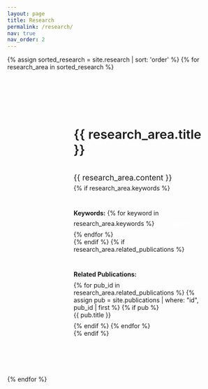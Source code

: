 ```yaml
---
layout: page
title: Research
permalink: /research/
nav: true
nav_order: 2
---
```


<div class="research-areas">
  {% assign sorted_research = site.research | sort: 'order' %}
  {% for research_area in sorted_research %}
    <div class="research-area-card">
      <div class="research-icon">
        <i class="fas fa-microscope" aria-hidden="true"></i>
      </div>
      <div class="research-content">
        <h3>{{ research_area.title }}</h3>
        <div class="research-text">
          {{ research_area.content }}
        </div>
        {% if research_area.keywords %}
          <div class="research-keywords">
            <strong>Keywords:</strong> 
            {% for keyword in research_area.keywords %}
              <span class="keyword-tag">{{ keyword }}</span>
            {% endfor %}
          </div>
        {% endif %}
        {% if research_area.related_publications %}
          <div class="related-publications">
            <strong>Related Publications:</strong>
            <ul>
              {% for pub_id in research_area.related_publications %}
                {% assign pub = site.publications | where: "id", pub_id | first %}
                {% if pub %}
                  <li><a href="{{ pub.url | default: pub.pdf | default: '#' }}">{{ pub.title }}</a></li>
                {% endif %}
              {% endfor %}
            </ul>
          </div>
        {% endif %}
      </div>
    </div>
  {% endfor %}
</div>

<style>
/* Clean and modern research page styling */
.research-areas {
  max-width: 1200px;
  margin: 0 auto;
  display: flex;
  flex-direction: column;
  gap: 3rem;
}

.research-area-card {
  display: flex;
  gap: 2rem;
  padding: 2.5rem;
  background: var(--bg-primary);
  border: 1px solid var(--border-color);
  border-radius: var(--radius-lg);
  box-shadow: var(--shadow-sm);
  transition: all var(--transition-base);
}

.research-area-card:hover {
  transform: translateY(-4px);
  box-shadow: var(--shadow-md);
  border-color: var(--primary);
}

.research-icon {
  width: 80px;
  height: 80px;
  background: linear-gradient(135deg, var(--primary) 0%, var(--heidelberg-red) 100%);
  color: white;
  border-radius: 50%;
  display: flex;
  align-items: center;
  justify-content: center;
  font-size: 2rem;
  flex-shrink: 0;
  box-shadow: var(--shadow-sm);
  transition: all var(--transition-base);
}

.research-area-card:hover .research-icon {
  transform: scale(1.1);
  box-shadow: var(--shadow-md);
}

.research-area-card .research-content h3 {
  color: var(--text-primary);
  font-size: 1.8rem;
  font-weight: 600;
  margin-bottom: 1.5rem;
  padding-bottom: 0.5rem;
  border-bottom: 2px solid var(--primary);
  display: inline-block;
}

.research-text {
  color: var(--text-secondary);
  line-height: 1.7;
  font-size: 1.1rem;
}

.research-text p {
  margin-bottom: 1rem;
}

.research-text h2, .research-text h3, .research-text h4 {
  color: var(--text-primary);
  margin-top: 1.5rem;
  margin-bottom: 0.75rem;
}

.research-keywords {
  margin-top: 1.5rem;
  padding-top: 1rem;
  border-top: 1px solid var(--border-color);
}

.keyword-tag {
  display: inline-block;
  background: var(--primary);
  color: white;
  padding: 0.25rem 0.75rem;
  border-radius: 20px;
  font-size: 0.85rem;
  margin: 0.25rem;
}

.related-publications {
  margin-top: 1.5rem;
  padding-top: 1rem;
  border-top: 1px solid var(--border-color);
}

.related-publications ul {
  list-style: none;
  padding: 0;
  margin: 0.5rem 0 0 0;
}

.related-publications li {
  margin-bottom: 0.5rem;
}

.related-publications a {
  color: var(--primary);
  text-decoration: none;
  transition: color var(--transition-base);
}

.related-publications a:hover {
  color: var(--heidelberg-red);
  text-decoration: underline;
}

/* Research image styling */
.research-image-container {
  margin: 2rem 0;
  text-align: center;
}

.research-image {
  display: inline-block;
  margin: 0;
  padding: 1rem;
  background: var(--bg-secondary);
  border: 1px solid var(--border-color);
  border-radius: var(--radius-lg);
  box-shadow: var(--shadow-sm);
  transition: all var(--transition-base);
}

.research-image:hover {
  transform: translateY(-4px);
  box-shadow: var(--shadow-md);
  border-color: var(--primary);
}

.research-img {
  border-radius: var(--radius-md);
  max-width: 100%;
  height: auto;
  display: block;
}

.research-caption {
  margin-top: 0.75rem;
  font-size: 0.9rem;
  color: var(--text-secondary);
  font-style: italic;
  text-align: center;
}

/* Responsive design */
@media (max-width: 768px) {
  .research-area-card {
    flex-direction: column;
    text-align: center;
  }
  
  .research-icon {
    align-self: center;
  }
  
  .research-area-card .research-content h3 {
    text-align: center;
    display: block;
  }
  
  .research-image {
    padding: 0.75rem;
  }
}

@media (max-width: 480px) {
  .research-areas {
    gap: 2rem;
  }
  
  .research-area-card {
    padding: 1.5rem;
  }
  
  .research-area-card .research-content h3 {
    font-size: 1.5rem;
  }
  
  .research-text {
    font-size: 1rem;
  }
}
</style> 